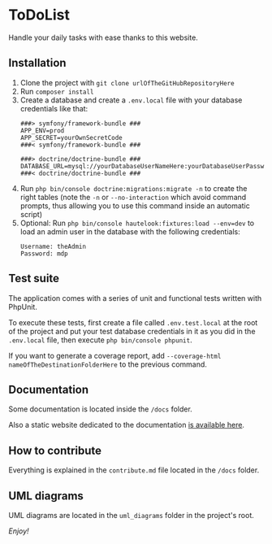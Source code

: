 # ToDoList

Handle your daily tasks with ease thanks to this website.

## Installation

1. Clone the project with `git clone urlOfTheGitHubRepositoryHere`
1. Run `composer install`
1. Create a database and create a `.env.local` file with your database credentials like that:
    ```
    ###> symfony/framework-bundle ###
    APP_ENV=prod
    APP_SECRET=yourOwnSecretCode
    ###< symfony/framework-bundle ###

    ###> doctrine/doctrine-bundle ###
    DATABASE_URL=mysql://yourDatabaseUserNameHere:yourDatabaseUserPasswordHere@127.0.0.1:3306/yourDatabaseNameHere
    ###< doctrine/doctrine-bundle ###
    ```
1. Run `php bin/console doctrine:migrations:migrate -n` to create the right tables (note the `-n` or `--no-interaction` which avoid command prompts, thus allowing you to use this command inside an automatic script)
1. Optional: Run `php bin/console hautelook:fixtures:load --env=dev` to load an admin user in the database with the following credentials:
    ```
    Username: theAdmin
    Password: mdp
    ``` 

## Test suite

The application comes with a series of unit and functional tests written with PhpUnit.

To execute these tests, first create a file called `.env.test.local` at the root of the project and put your test database credentials in it as you did in the `.env.local` file, then execute `php bin/console phpunit`.

If you want to generate a coverage report, add `--coverage-html nameOfTheDestinationFolderHere` to the previous command.

## Documentation

Some documentation is located inside the `/docs` folder.

Also a static website dedicated to the documentation [is available here](https://nicordev.github.io/formation-oc-php-projet8-todoco/).

## How to contribute

Everything is explained in the `contribute.md` file located in the `/docs` folder.

## UML diagrams

UML diagrams are located in the `uml_diagrams` folder in the project's root.

*Enjoy!*
